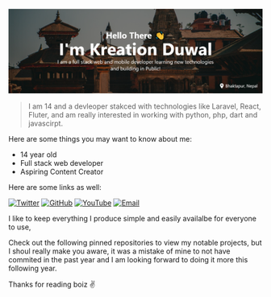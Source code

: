 ![Kreation Banner](/images/kreation_banner.png)

> I am 14 and a devleoper stakced with technologies like Laravel, React, Fluter, and am really interested in working with python, php, dart and javascirpt.

Here are some things you may want to know about me:

- 14 year old
- Full stack web developer
- Aspiring Content Creator

Here are some links as well:

[![Twitter](https://img.shields.io/badge/Twitter-1DA1F2?style=for-the-badge&logo=twitter&logoColor=white)](https://twitter.com/duwalkreation)
[![GitHub](https://img.shields.io/badge/GitHub-100000?style=for-the-badge&logo=github&logoColor=white)](https://github.com/crebro)
[![YouTube](https://img.shields.io/badge/YouTube-FF0000?style=for-the-badge&logo=youtube&logoColor=white)](https://www.youtube.com/channel/UCliXIi69MBphGgsxN693p0g)
[![Email](https://img.shields.io/badge/Email-D14836?style=for-the-badge&logo=gmail&logoColor=white)](mailto:creationduwal@gmail.com)

I like to keep everything I produce simple and easily availalbe for everyone to use,

Check out the following pinned repositories to view my notable projects, but I shoul really make you aware, it was a mistake of mine to not have commited in the past year and I am looking forward to doing it more this following year.

Thanks for reading boiz ✌
